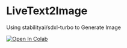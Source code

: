 # LiveText2Image
Using stabilityai/sdxl-turbo to Generate Image

[![Open In Colab](https://colab.research.google.com/assets/colab-badge.svg)](https://colab.research.google.com/github/asdvd01/LiveText2Image/blob/main/LiveText2Image.ipynb) 
